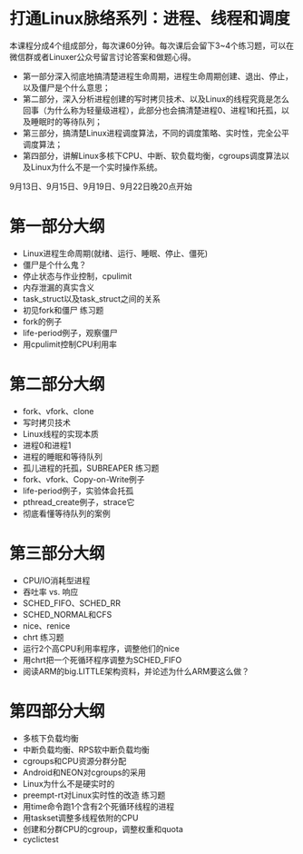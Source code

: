 # 打通Linux脉络系列：进程、线程和调度

本课程分成4个组成部分，每次课60分钟。每次课后会留下3~4个练习题，可以在微信群或者Linuxer公众号留言讨论答案和做题心得。

* 第一部分深入彻底地搞清楚进程生命周期，进程生命周期创建、退出、停止，以及僵尸是个什么意思；
* 第二部分，深入分析进程创建的写时拷贝技术、以及Linux的线程究竟是怎么回事（为什么称为轻量级进程），此部分也会搞清楚进程0、进程1和托孤，以及睡眠时的等待队列；
* 第三部分，搞清楚Linux进程调度算法，不同的调度策略、实时性，完全公平调度算法；
* 第四部分，讲解Linux多核下CPU、中断、软负载均衡，cgroups调度算法以及Linux为什么不是一个实时操作系统。

9月13日、9月15日、9月19日、9月22日晚20点开始

# 第一部分大纲

* Linux进程生命周期(就绪、运行、睡眠、停止、僵死)
* 僵尸是个什么鬼？
* 停止状态与作业控制，cpulimit
* 内存泄漏的真实含义
* task_struct以及task_struct之间的关系
* 初见fork和僵尸
练习题
* fork的例子
* life-period例子，观察僵尸
* 用cpulimit控制CPU利用率
 

# 第二部分大纲

* fork、vfork、clone
* 写时拷贝技术
* Linux线程的实现本质
* 进程0和进程1
* 进程的睡眠和等待队列
* 孤儿进程的托孤，SUBREAPER
练习题
* fork、vfork、Copy-on-Write例子
* life-period例子，实验体会托孤
* pthread_create例子，strace它
* 彻底看懂等待队列的案例

# 第三部分大纲

* CPU/IO消耗型进程
* 吞吐率 vs. 响应
* SCHED_FIFO、SCHED_RR
* SCHED_NORMAL和CFS
* nice、renice
* chrt
练习题
* 运行2个高CPU利用率程序，调整他们的nice
* 用chrt把一个死循环程序调整为SCHED_FIFO
* 阅读ARM的big.LITTLE架构资料，并论述为什么ARM要这么做？

# 第四部分大纲

* 多核下负载均衡
* 中断负载均衡、RPS软中断负载均衡
* cgroups和CPU资源分群分配
* Android和NEON对cgroups的采用
* Linux为什么不是硬实时的
* preempt-rt对Linux实时性的改造
练习题
* 用time命令跑1个含有2个死循环线程的进程
* 用taskset调整多线程依附的CPU
* 创建和分群CPU的cgroup，调整权重和quota
* cyclictest
